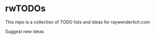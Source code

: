 # rwTODOs


This repo is a collection of TODO lists and ideas for raywenderlich.com

Suggest new ideas
